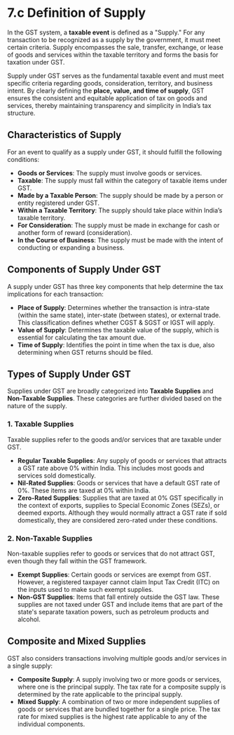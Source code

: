 # 7.c Definition of Supply
 

In the GST system, a **taxable event** is defined as a "Supply." For any transaction to be recognized as a supply by the government, it must meet certain criteria. Supply encompasses the sale, transfer, exchange, or lease of goods and services within the taxable territory and forms the basis for taxation under GST.

Supply under GST serves as the fundamental taxable event and must meet specific criteria regarding goods, consideration, territory, and business intent. By clearly defining the **place, value, and time of supply**, GST ensures the consistent and equitable application of tax on goods and services, thereby maintaining transparency and simplicity in India’s tax structure.

## Characteristics of Supply

For an event to qualify as a supply under GST, it should fulfill the following conditions:
- **Goods or Services**: The supply must involve goods or services.
- **Taxable**: The supply must fall within the category of taxable items under GST.
- **Made by a Taxable Person**: The supply should be made by a person or entity registered under GST.
- **Within a Taxable Territory**: The supply should take place within India’s taxable territory.
- **For Consideration**: The supply must be made in exchange for cash or another form of reward (consideration).
- **In the Course of Business**: The supply must be made with the intent of conducting or expanding a business.

## Components of Supply Under GST

A supply under GST has three key components that help determine the tax implications for each transaction:

- **Place of Supply**: Determines whether the transaction is intra-state (within the same state), inter-state (between states), or external trade. This classification defines whether CGST & SGST or IGST will apply.
- **Value of Supply**: Determines the taxable value of the supply, which is essential for calculating the tax amount due.
- **Time of Supply**: Identifies the point in time when the tax is due, also determining when GST returns should be filed.

## Types of Supply Under GST

Supplies under GST are broadly categorized into **Taxable Supplies** and **Non-Taxable Supplies**. These categories are further divided based on the nature of the supply.

### 1. Taxable Supplies
Taxable supplies refer to the goods and/or services that are taxable under GST.

- **Regular Taxable Supplies**: Any supply of goods or services that attracts a GST rate above 0% within India. This includes most goods and services sold domestically.
- **Nil-Rated Supplies**: Goods or services that have a default GST rate of 0%. These items are taxed at 0% within India.
- **Zero-Rated Supplies**: Supplies that are taxed at 0% GST specifically in the context of exports, supplies to Special Economic Zones (SEZs), or deemed exports. Although they would normally attract a GST rate if sold domestically, they are considered zero-rated under these conditions.

### 2. Non-Taxable Supplies
Non-taxable supplies refer to goods or services that do not attract GST, even though they fall within the GST framework.

- **Exempt Supplies**: Certain goods or services are exempt from GST. However, a registered taxpayer cannot claim Input Tax Credit (ITC) on the inputs used to make such exempt supplies.
- **Non-GST Supplies**: Items that fall entirely outside the GST law. These supplies are not taxed under GST and include items that are part of the state's separate taxation powers, such as petroleum products and alcohol.

## Composite and Mixed Supplies

GST also considers transactions involving multiple goods and/or services in a single supply:

- **Composite Supply**: A supply involving two or more goods or services, where one is the principal supply. The tax rate for a composite supply is determined by the rate applicable to the principal supply.
- **Mixed Supply**: A combination of two or more independent supplies of goods or services that are bundled together for a single price. The tax rate for mixed supplies is the highest rate applicable to any of the individual components.

 

